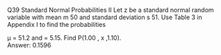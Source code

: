 Q39 Standard Normal Probabilities II Let z be a standard normal random variable with mean m 50 and standard
deviation s 51. Use Table 3 in Appendix I to find the probabilities

μ = 51.2 and = 5.15. Find P(1.00 , x ,1.10).  
Answer:  0.1596
